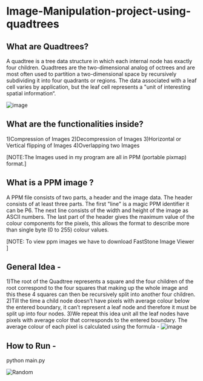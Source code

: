 # Image-Manipulation-project-using-quadtrees

## What are Quadtrees?
A quadtree is a tree data structure in which each internal node has exactly four children. Quadtrees are the two-dimensional analog of octrees and are most often used to partition a two-dimensional space by recursively subdividing it into four quadrants or regions. The data associated with a leaf cell varies by application, but the leaf cell represents a "unit of interesting spatial information“.


![image](https://user-images.githubusercontent.com/69303551/127506441-b381175f-331c-4222-9afd-1dfc87e59132.png)


## What are the functionalities inside?
1)Compression of Images 
2)Decompression of Images
3)Horizontal or Vertical flipping of Images 
4)Overlapping two Images


[NOTE:The Images used in my program are all in PPM (portable pixmap) format.]


## What is a PPM image ?
A PPM file consists of two parts, a header and the image data. The header consists of at least three parts. The first "line" is a magic PPM identifier it can be P6. The next line consists of the width and height of the image as ASCII numbers. The last part of the header gives the maximum value of the colour components for the pixels, this allows the format to describe more than single byte (0 to 255) colour values. 

[NOTE: To view ppm images we have to download FastStone Image Viewer ]

## General Idea -
1)The root of the Quadtree represents a square and the four children of the root correspond to the four squares that making up the whole image and this these 4 squares can then be recursively split into another four children. 
2)Till the time a child node doesn’t have pixels with average colour below the entered boundary, it can’t represent a leaf node and therefore it must be split up into four nodes. 3)We repeat this idea unit all the leaf nodes have pixels with average color that corresponds to the entered boundary.
The average colour of each pixel is calculated using the formula -
![image](https://user-images.githubusercontent.com/69303551/127506046-e27f9cd1-9c68-47ac-8802-0dc03acb9bdf.png)


## How to Run -

python<version> main.py

![Random](https://github.com/nayansute/Image-Manipulation.git/blob/master/Screenshot.jpg?raw=true)
